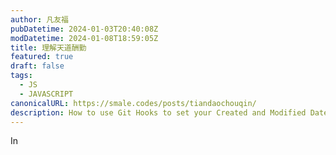 ```yaml
---
author: 凡友福
pubDatetime: 2024-01-03T20:40:08Z
modDatetime: 2024-01-08T18:59:05Z
title: 理解天道酬勤
featured: true
draft: false
tags:
  - JS
  - JAVASCRIPT
canonicalURL: https://smale.codes/posts/tiandaochouqin/
description: How to use Git Hooks to set your Created and Modified Dates on AstroPaper
---
```


In
